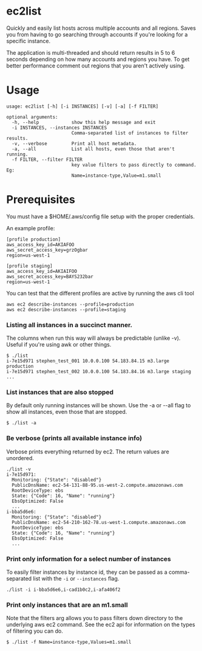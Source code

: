 ec2list
=======
Quickly and easily list hosts across multiple accounts and all regions. Saves you from having to go searching through accounts if you're looking for a specific instance.

The application is multi-threaded and should return results in 5 to 6 seconds depending on how many accounts and regions you have. To get better performance comment out regions that you aren't actively using.

Usage
=====
```
usage: ec2list [-h] [-i INSTANCES] [-v] [-a] [-f FILTER]

optional arguments:
  -h, --help            show this help message and exit
  -i INSTANCES, --instances INSTANCES
                        Comma-separated list of instances to filter results.
  -v, --verbose         Print all host metadata.
  -a, --all             List all hosts, even those that aren't running.
  -f FILTER, --filter FILTER
                        key value filters to pass directly to command. Eg:
                        Name=instance-type,Value=m1.small
```

Prerequisites
=============
You must have a $HOME/.aws/config file setup with the proper credentials.

An example profile:
```
[profile production]
aws_access_key_id=AKIAFOO
aws_secret_access_key=grzOgbar
region=us-west-1

[profile staging]
aws_access_key_id=AKIAIFOO
aws_secret_access_key=BAYS232bar
region=us-west-1
```

You can test that the different profiles are active by running the aws cli tool
```
aws ec2 describe-instances --profile=production
aws ec2 describe-instances --profile=staging
```

### Listing all instances in a succinct manner.
The columns when run this way will always be predictable (unlike -v). Useful if you're using awk or other things.
```
$ ./list
i-7e15d971 stephen_test_001 10.0.0.100 54.183.84.15 m3.large production
i-7e15d971 stephen_test_002 10.0.0.100 54.183.84.16 m3.large staging
...
```

### List instances that are also stopped
By default only running instances will be shown. Use the -a or --all flag to show all instances, even those that are stopped.
```
$ ./list -a
```

### Be verbose (prints all available instance info)
Verbose prints everything returned by ec2. The return values are unordered.
```
./list -v
i-7e15d971:
  Monitoring: {"State": "disabled"}
  PublicDnsName: ec2-54-131-88-95.us-west-2.compute.amazonaws.com
  RootDeviceType: ebs
  State: {"Code": 16, "Name": "running"}
  EbsOptimized: False
  ...
i-bba5d6e6:
  Monitoring: {"State": "disabled"}
  PublicDnsName: ec2-54-210-162-78.us-west-1.compute.amazonaws.com
  RootDeviceType: ebs
  State: {"Code": 16, "Name": "running"}
  EbsOptimized: False
  ...
```

### Print only information for a select number of instances
To easily filter instances by instance id, they can be passed as a comma-separated list with the ```-i``` or ```--instances``` flag.
```
./list -i i-bba5d6e6,i-cad1b0c2,i-afa406f2
```

### Print only instances that are an m1.small
Note that the filters arg allows you to pass filters down directory to the underlying aws ec2 command. See the ec2 api for information on the types of filtering you can do.
```
$ ./list -f Name=instance-type,Values=m1.small
```
